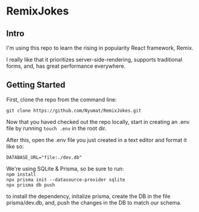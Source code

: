 # RemixJokes

## Intro

I'm using this repo to learn the rising in popularity React framework, Remix.  

I really like that it prioritizes server-side-rendering, supports traditional forms, and, has great performance everywhere.

## Getting Started

First, clone the repo from the command line:

    git clone https://github.com/Nyumat/RemixJokes.git

Now that you haved checked out the repo locally, start in creating an .env file by running `touch .env` in the root dir.

After this, open the .env file you just created in a text editor and format it like so:

```DATABASE_URL="file:./dev.db"```

We're using SQLite & Prisma, so be sure to run: 
<br>
 `npm install` <br>
 `npx prisma init --datasource-provider sqlite`
 <br> 
 `npx prisma db push`
 <br>

to install the dependency, initalize prisma, create the DB in the file prisma/dev.db, and, push the changes in the DB to match our schema.





